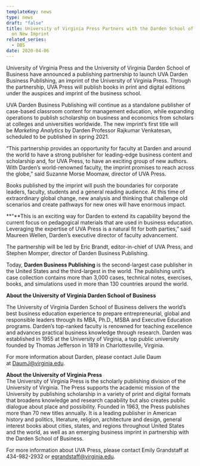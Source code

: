 ```yaml
---
templateKey: news
type: news
draft: "false"
title: University of Virginia Press Partners with the Darden School of Business
  on New Imprint
related_series:
  - DBS
date: 2020-04-06
---
```

University of Virginia Press and the University of Virginia Darden School of Business have announced a publishing partnership to launch UVA Darden Business Publishing, an imprint of the University of Virginia Press. Through the partnership, UVA Press will publish books in print and digital editions under the auspices and imprint of the business school.

UVA Darden Business Publishing will continue as a standalone publisher of case-based classroom content for management education, while expanding operations to publish scholarship on business and economics from scholars at colleges and universities worldwide. The new imprint’s first title will be *Marketing Analytics* by Darden Professor Rajkumar Venkatesan, scheduled to be published in spring 2021.

“This partnership provides an opportunity for faculty at Darden and around the world to have a strong publisher for leading-edge business content and scholarship and, for UVA Press, to have an exciting group of new authors. With Darden’s world-renowned faculty, the imprint promises to reach across the globe,” said Suzanne Morse Moomaw, director of UVA Press.

Books published by the imprint will push the boundaries for corporate leaders, faculty, students and a general reading audience. At this time of extraordinary global change, new analysis and thinking that challenge old scenarios and create pathways for new ones will have enormous impact.

**“**This is an exciting way for Darden to extend its capability beyond the current focus on pedagogical materials that are used in business education. Leveraging the expertise of UVA Press is a natural fit for both parties,” said Maureen Wellen, Darden’s executive director of faculty advancement.

The partnership will be led by Eric Brandt, editor-in-chief of UVA Press, and Stephen Momper, director of Darden Business Publishing.

Today, **Darden Business Publishing** is the second-largest case publisher in the United States and the third-largest in the world. The publishing unit’s case collection contains more than 3,000 cases, technical notes, exercises, books, and simulations used in more than 130 countries around the world.

**About the University of Virginia Darden School of Business**

The University of Virginia Darden School of Business delivers the world’s best business education experience to prepare entrepreneurial, global and responsible leaders through its MBA, Ph.D., MSBA and Executive Education programs. Darden’s top-ranked faculty is renowned for teaching excellence and advances practical business knowledge through research. Darden was established in 1955 at the University of Virginia, a top public university founded by Thomas Jefferson in 1819 in Charlottesville, Virginia.

For more information about Darden, please contact Julie Daum at [DaumJ@virginia.edu](mailto:DaumJ@virginia.edu).

**About the University of Virginia Press**\
The University of Virginia Press is the scholarly publishing division of the University of Virginia. The Press supports the academic mission of the University by publishing scholarship in a variety of print and digital formats that broadens knowledge and research capability but also creates public dialogue about place and possibility. Founded in 1963, the Press publishes more than 70 new titles annually. It is a leading publisher in American history and politics, literature, religion, architecture and design, general interest books about cities, states, and regions throughout United States and the world, as well as an emerging business imprint in partnership with the Darden School of Business.

For more information about UVA Press, please contact Emily Grandstaff at 434-982-2932 or [egrandstaff@virginia.edu](mailto:egrandstaff@virginia.edu).